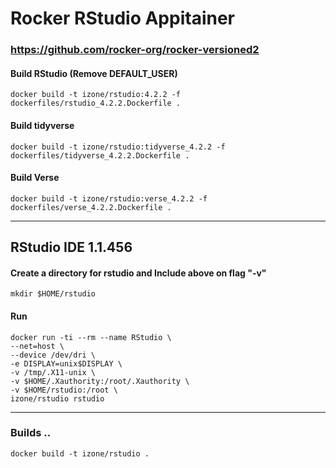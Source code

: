 # Rocker RStudio Appitainer 
### https://github.com/rocker-org/rocker-versioned2

#### Build RStudio (Remove DEFAULT_USER)
``docker build -t izone/rstudio:4.2.2 -f dockerfiles/rstudio_4.2.2.Dockerfile .``

#### Build tidyverse
``docker build -t izone/rstudio:tidyverse_4.2.2 -f dockerfiles/tidyverse_4.2.2.Dockerfile .``

#### Build Verse
``docker build -t izone/rstudio:verse_4.2.2 -f dockerfiles/verse_4.2.2.Dockerfile .``

-----

## RStudio IDE 1.1.456
#### Create a directory for rstudio and Include above on flag "-v"
```
mkdir $HOME/rstudio
```
#### Run
```
docker run -ti --rm --name RStudio \
--net=host \
--device /dev/dri \
-e DISPLAY=unix$DISPLAY \
-v /tmp/.X11-unix \
-v $HOME/.Xauthority:/root/.Xauthority \
-v $HOME/rstudio:/root \
izone/rstudio rstudio
```

-----
### Builds ..
```
docker build -t izone/rstudio .
```
